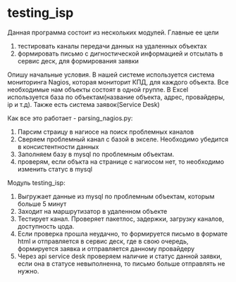 # testing_isp
Данная программа состоит из нескольких модулей.
Главные ее цели 
  1. тестировать каналы передачи данных на удаленных объектах
  2. формировать письмо с дигностической информацией и отсылать в сервис деск, для формирования заявки
  
 Опишу начальные условия. 
 В нашей системе используется система мониторинга Nagios, которая мониторит КПД, для каждого объекта. 
 Все необходимые нам объекты состоят в одной группе.
 В Excel используется база по объектам(название объекта, адрес, провайдеры, ip и т.д).
 Также есть система заявок(Service Desk)
 
 Как все это работает - parsing_nagios.py: 
 1. Парсим страицу в нагиосе на поиск проблемных каналов 
 2. Сверяем проблемный канал с базой в экселе. Необходимо убедится в консистентности данных
 3. Заполняем базу в mysql по проблемным объектам.
 4. проверям, если объкта на странице с нагиосом нет, то необходимо изменить статус в mysql
  
 Модуль testing_isp:
 1. Выгружает данные из mysql по проблемным объектам, которым больше 5 минут
 2. Заходит на маршрутизатор в удаленном объекте
 3. Тестирует канал. Проверяет пакетлос, задержки, загрузку каналов, доступность цода.
 4. Если проверка прошла неудачно, то формируется письмо в формате html и отправляется в сервис деск, 
    где в свою очередь, формируется заявка и отправляется данному провайдеру
 5. Через api service desk проверяем наличие и статус данной заявки, если она в статусе невыполненна, то письмо больше отправлять не нужно.
 
 
